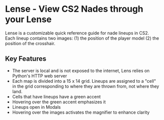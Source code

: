 # Lense - View CS2 Nades through your Lense

Lense is a customizable quick reference guide for nade lineups in CS2. Each lineup contains two images: (1) the position of the player model (2) the position of the crosshair.

## Key Features
* The server is local and is not exposed to the internet, Lens relies on Python's HTTP web server
* Each map is divided into a 15 x 14 grid. Lineups are assigned to a "cell" in the grid corresponding to where they are thrown from, not where they land.
* Cells that have lineups have a green accent
* Hovering over the green accent emphasizes it
* Lineups open in Modals
* Hovering over the images activates the magnifier to enhance clarity

